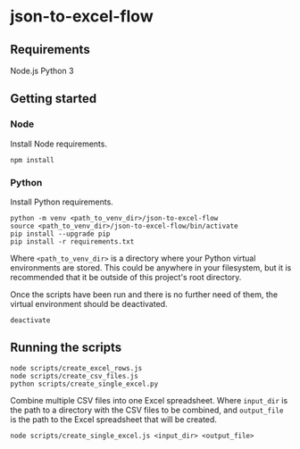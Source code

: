 # json-to-excel-flow

## Requirements

Node.js
Python 3

## Getting started

### Node

Install Node requirements.
```
npm install
```

### Python

Install Python requirements.
```
python -m venv <path_to_venv_dir>/json-to-excel-flow
source <path_to_venv_dir>/json-to-excel-flow/bin/activate
pip install --upgrade pip
pip install -r requirements.txt
```

Where `<path_to_venv_dir>` is a directory where your Python virtual environments are stored. This could be anywhere in your filesystem, but it is recommended that it be outside of this project's root directory.

Once the scripts have been run and there is no further need of them, the virtual environment should be deactivated.

```
deactivate
```

## Running the scripts

```
node scripts/create_excel_rows.js
node scripts/create_csv_files.js
python scripts/create_single_excel.py
```

Combine multiple CSV files into one Excel spreadsheet. Where `input_dir` is the path to a directory with the CSV files to be combined, and `output_file` is the path to the Excel spreadsheet that will be created.
```
node scripts/create_single_excel.js <input_dir> <output_file>
```
